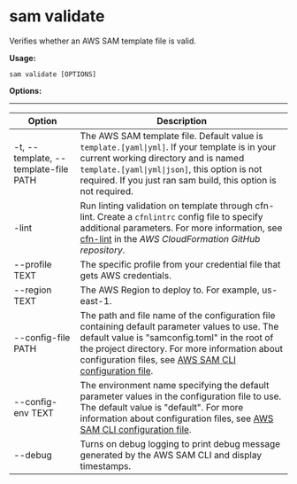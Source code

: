# sam validate<a name="sam-cli-command-reference-sam-validate"></a>

Verifies whether an AWS SAM template file is valid\.

**Usage:**

```
sam validate [OPTIONS]
```

**Options:**


****  

| Option | Description | 
| --- | --- | 
| \-t, \-\-template, \-\-template\-file PATH |   The AWS SAM template file\. Default value is `template.[yaml\|yml]`\.   If your template is in your current working directory and is named `template.[yaml\|yml\|json]`, this option is not required\.   If you just ran sam build, this option is not required\.   | 
| \-lint |   Run linting validation on template through cfn\-lint\. Create a `cfnlintrc` config file to specify additional parameters\. For more information, see [cfn\-lint](https://github.com/aws-cloudformation/cfn-lint) in the *AWS CloudFormation GitHub repository*\.   | 
| \-\-profile TEXT | The specific profile from your credential file that gets AWS credentials\. | 
|  \-\-region TEXT | The AWS Region to deploy to\. For example, us\-east\-1\. | 
| \-\-config\-file PATH | The path and file name of the configuration file containing default parameter values to use\. The default value is "samconfig\.toml" in the root of the project directory\. For more information about configuration files, see [AWS SAM CLI configuration file](serverless-sam-cli-config.md)\. | 
| \-\-config\-env TEXT | The environment name specifying the default parameter values in the configuration file to use\. The default value is "default"\. For more information about configuration files, see [AWS SAM CLI configuration file](serverless-sam-cli-config.md)\. | 
| \-\-debug | Turns on debug logging to print debug message generated by the AWS SAM CLI and display timestamps\. | 